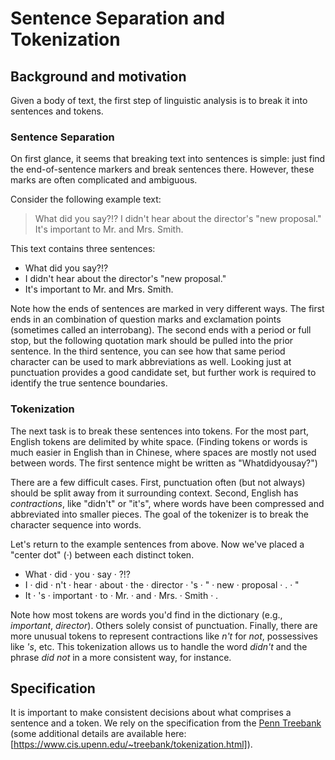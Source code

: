 # Sentence Separation and Tokenization

## Background and motivation

Given a body of text, the first step of linguistic analysis is to break it into sentences and tokens.

### Sentence Separation

On first glance, it seems that breaking text into sentences is simple: just find the end-of-sentence markers and break sentences there.
However, these marks are often complicated and ambiguous.

Consider the following example text:

> What did you say?!? I didn't hear about the director's "new proposal." It's important to Mr. and Mrs. Smith.

This text contains three sentences:

- What did you say?!?
- I didn't hear about the director's "new proposal."
- It's important to Mr. and Mrs. Smith.

Note how the ends of sentences are marked in very different ways.
The first ends in an combination of question marks and exclamation points (sometimes called an interrobang).
The second ends with a period or full stop, but the following quotation mark should be pulled into the prior sentence.
In the third sentence, you can see how that same period character can be used to mark abbreviations as well.
Looking just at punctuation provides a good candidate set, but further work is required to identify the true sentence boundaries.

### Tokenization

The next task is to break these sentences into tokens.
For the most part, English tokens are delimited by white space.
(Finding tokens or words is much easier in English than in Chinese, where spaces are mostly not used between words.
The first sentence might be written as "Whatdidyousay?")

There are a few difficult cases.
First, punctuation often (but not always) should be split away from it surrounding context.
Second, English has *contractions*, like "didn't" or "it's", where words have been compressed and abbreviated into smaller pieces. 
The goal of the tokenizer is to break the character sequence into words.

Let's return to the example sentences from above.
Now we've placed a "center dot" (&middot;) between each distinct token.

- What &middot; did &middot; you &middot; say &middot; ?!?
- I &middot; did &middot; n't &middot; hear &middot; about &middot; the &middot; director &middot; 's &middot; " &middot; new &middot; proposal &middot; . &middot; "
- It &middot; 's &middot; important &middot; to &middot; Mr. &middot; and &middot; Mrs. &middot; Smith &middot; .

Note how most tokens are words you'd find in the dictionary (e.g., *important*, *director*).
Others solely consist of punctuation.
Finally, there are more unusual tokens to represent contractions like *n't* for *not*, possessives like *'s*, etc.
This tokenization allows us to handle the word *didn't* and the phrase *did not* in a more consistent way, for instance.

## Specification

It is important to make consistent decisions about what comprises a sentence and a token.
We rely on the specification from the [Penn Treebank](https://www.cis.upenn.edu/~treebank/) (some additional details are available  here: [https://www.cis.upenn.edu/~treebank/tokenization.html]).
